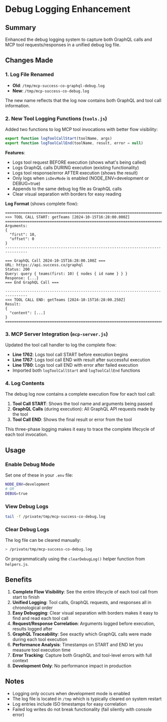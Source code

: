 # Debug Logging Enhancement

## Summary

Enhanced the debug logging system to capture both GraphQL calls and MCP tool requests/responses in a unified debug log file.

## Changes Made

### 1. Log File Renamed

- **Old**: `/tmp/mcp-success-co-graphql-debug.log`
- **New**: `/tmp/mcp-success-co-debug.log`

The new name reflects that the log now contains both GraphQL and tool call information.

### 2. New Tool Logging Functions (`tools.js`)

Added two functions to log MCP tool invocations with better flow visibility:

```javascript
export function logToolCallStart(toolName, args)
export function logToolCallEnd(toolName, result, error = null)
```

**Features**:

- Logs tool request BEFORE execution (shows what's being called)
- Logs GraphQL calls DURING execution (existing functionality)
- Logs tool response/error AFTER execution (shows the result)
- Only logs when `isDevMode` is enabled (NODE_ENV=development or DEBUG=true)
- Appends to the same debug log file as GraphQL calls
- Clear visual separation with borders for easy reading

**Log Format** (shows complete flow):

```
================================================================================
>>> TOOL CALL START: getTeams [2024-10-15T16:28:00.000Z]
================================================================================
Arguments:
{
  "first": 10,
  "offset": 0
}
--------------------------------------------------------------------------------

=== GraphQL Call 2024-10-15T16:28:00.100Z ===
URL: https://api.success.co/graphql
Status: 200
Query: query { teams(first: 10) { nodes { id name } } }
Response: {...}
=== End GraphQL Call ===

--------------------------------------------------------------------------------
<<< TOOL CALL END: getTeams [2024-10-15T16:28:00.250Z]
Result:
{
  "content": [...]
}
================================================================================
```

### 3. MCP Server Integration (`mcp-server.js`)

Updated the tool call handler to log the complete flow:

- **Line 1762**: Logs tool call START before execution begins
- **Line 1767**: Logs tool call END with result after successful execution
- **Line 1780**: Logs tool call END with error after failed execution
- Imported both `logToolCallStart` and `logToolCallEnd` functions

### 4. Log Contents

The debug log now contains a complete execution flow for each tool call:

1. **Tool Call START**: Shows the tool name and arguments being passed
2. **GraphQL Calls** (during execution): All GraphQL API requests made by the tool
3. **Tool Call END**: Shows the final result or error from the tool

This three-phase logging makes it easy to trace the complete lifecycle of each tool invocation.

## Usage

### Enable Debug Mode

Set one of these in your `.env` file:

```bash
NODE_ENV=development
# OR
DEBUG=true
```

### View Debug Logs

```bash
tail -f /private/tmp/mcp-success-co-debug.log
```

### Clear Debug Logs

The log file can be cleared manually:

```bash
> /private/tmp/mcp-success-co-debug.log
```

Or programmatically using the `clearDebugLog()` helper function from `helpers.js`.

## Benefits

1. **Complete Flow Visibility**: See the entire lifecycle of each tool call from start to finish
2. **Unified Logging**: Tool calls, GraphQL requests, and responses all in chronological order
3. **Easy Debugging**: Clear visual separation with borders makes it easy to find and read each tool call
4. **Request/Response Correlation**: Arguments logged before execution, results logged after
5. **GraphQL Traceability**: See exactly which GraphQL calls were made during each tool execution
6. **Performance Analysis**: Timestamps on START and END let you measure tool execution time
7. **Error Tracking**: Capture both GraphQL and tool-level errors with full context
8. **Development Only**: No performance impact in production

## Notes

- Logging only occurs when development mode is enabled
- The log file is located in `/tmp` which is typically cleared on system restart
- Log entries include ISO timestamps for easy correlation
- Failed log writes do not break functionality (fail silently with console error)
